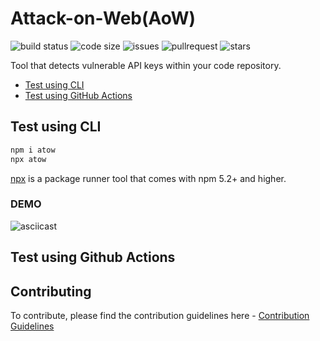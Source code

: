 
# Attack-on-Web(AoW)
![build status](https://img.shields.io/github/workflow/status/felixfaisal/attack-on-web/Attack%20on%20Web?style=plastic)
![code size](https://img.shields.io/github/languages/code-size/felixfaisal/attack-on-web?style=plastic)
![issues](https://img.shields.io/github/issues-raw/felixfaisal/attack-on-web?color=red&style=plastic)
![pullrequest](https://img.shields.io/github/issues-pr-closed/felixfaisal/attack-on-web?color=purple&style=plastic)
![stars](https://img.shields.io/github/stars/felixfaisal/attack-on-web?style=plastic)

Tool that detects vulnerable API keys within your code repository.


 - [Test using CLI](#test-using-cli)
 - [Test using GitHub Actions](#test-using-github-actions)
 



## Test using CLI

   ```sh
  npm i atow
  npx atow
  ```
  
   [npx](https://nodejs.dev/learn/the-npx-nodejs-package-runner) is a package runner tool that comes with npm 5.2+ and higher.
   
### DEMO

   ![asciicast](https://github.com/felixfaisal/attack-on-web/blob/main/Peek%202021-02-26%2017-05.gif)
 
 
 ## Test using Github Actions
 
 
 ## Contributing

To contribute, please find the contribution guidelines here - [Contribution Guidelines](https://github.com/felixfaisal/attack-on-web/blob/main/CONTRIBUTING.md)




